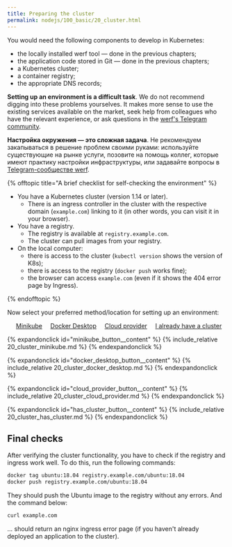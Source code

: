 ```yaml
---
title: Preparing the cluster
permalink: nodejs/100_basic/20_cluster.html
---
```


You would need the following components to develop in Kubernetes:

- the locally installed werf tool — done in the previous chapters;
- the application code stored in Git — done in the previous chapters;
- a Kubernetes cluster;
- a container registry;
- the appropriate DNS records;

**Setting up an environment is a difficult task**. We do not recommend digging into these problems yourselves. It makes more sense to use the existing services available on the market, seek help from colleagues who have the relevant experience, or ask questions in the [werf's Telegram community](https://t.me/werf_ru).

**Настройка окружения — это сложная задача**. Не рекомендуем закапываться в решение проблем своими руками: используйте существующие на рынке услуги, позовите на помощь коллег, которые имеют практику настройки инфраструктуры, или задавайте вопросы в [Telegram-сообществе werf](https://t.me/werf_ru).

{% offtopic title="A brief checklist for self-checking the environment" %}

- You have a Kubernetes cluster (version 1.14 or later).
    - There is an ingress controller in the cluster with the respective domain (`example.com`) linking to it (in other words, you can visit it in your browser).
- You have a registry.
    - The registry is available at `registry.example.com`.
    - The cluster can pull images from your registry.
- On the local computer:
    - there is access to the cluster (`kubectl version` shows the version of K8s); 
    - there is access to the registry (`docker push` works fine);
    - the browser can access `example.com` (even if it shows the 404 error page by Ingress).

{% endofftopic %}

Now select your preferred method/location for setting up an environment:

<div style="display: flex; justify-content: space-between; margin: 0 10px 0 20px;">
<div class="button__blue button__blue_inline expand_columns_button" id="minikube_button"><a href="#">Minikube</a></div>
<div class="button__blue button__blue_inline expand_columns_button" id="docker_desktop_button"><a href="#">Docker Desktop</a></div>
<div class="button__blue button__blue_inline expand_columns_button" id="cloud_provider_button"><a href="#">Cloud provider</a></div>
<div class="button__blue button__blue_inline expand_columns_button" id="has_cluster_button"><a href="#">I already have a cluster</a></div>
</div>

{% expandonclick id="minikube_button__content" %}
{% include_relative 20_cluster_minikube.md %}
{% endexpandonclick %}

{% expandonclick id="docker_desktop_button__content" %}
{% include_relative 20_cluster_docker_desktop.md %}
{% endexpandonclick %}

{% expandonclick id="cloud_provider_button__content" %}
{% include_relative 20_cluster_cloud_provider.md %}
{% endexpandonclick %}

{% expandonclick id="has_cluster_button__content" %}
{% include_relative 20_cluster_has_cluster.md %}
{% endexpandonclick %}

## Final checks

After verifying the cluster functionality, you have to check if the registry and ingress work well. To do this, run the following commands:

```bash
docker tag ubuntu:18.04 registry.example.com/ubuntu:18.04
docker push registry.example.com/ubuntu:18.04
```

They should push the Ubuntu image to the registry without any errors. And the command below:

```bash
curl example.com
```

... should return an nginx ingress error page (if you haven't already deployed an application to the cluster).

<div id="go-forth-button">
    <go-forth url="30_deploy.html" label="Deploying the application" framework="{{ page.label_framework }}" ci="{{ page.label_ci }}" guide-code="{{ page.guide_code }}" base-url="{{ site.baseurl }}"></go-forth>
</div>
